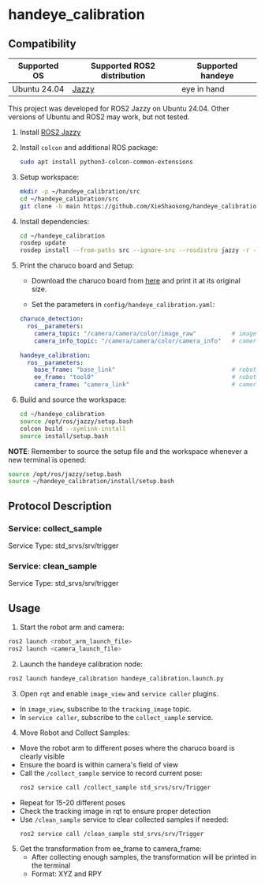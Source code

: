 # handeye_calibration

## Compatibility

| **Supported OS**          | **Supported ROS2 distribution**                         | **Supported handeye** |
|---------------------------|---------------------------------------------------------|-----------------------|
| Ubuntu 24.04              | [Jazzy](https://docs.ros.org/en/jazzy/index.html)       | eye in hand           |

This project was developed for ROS2 Jazzy on Ubuntu 24.04. Other versions of Ubuntu and ROS2 may work, but not tested.

1. Install [ROS2 Jazzy](https://docs.ros.org/en/jazzy/Installation/Ubuntu-Install-Debs.html)

2. Install `colcon` and additional ROS package:
    ```bash
    sudo apt install python3-colcon-common-extensions
    ```

3. Setup workspace:
    ```bash
    mkdir -p ~/handeye_calibration/src
    cd ~/handeye_calibration/src
    git clone -b main https://github.com/XieShaosong/handeye_calibration.git
    ```

4. Install dependencies:
    ```bash
    cd ~/handeye_calibration
    rosdep update
    rosdep install --from-paths src --ignore-src --rosdistro jazzy -r -y
    ```

5. Print the charuco board and Setup:
    - Download the charuco board from [here](board/charuco_210x297_7x5_40_30_DICT_5X5.pdf) and print it at its original size. 

    - Set the parameters in `config/handeye_calibration.yaml`:
    ```yaml
    charuco_detection:
      ros__parameters:
        camera_topic: "/camera/camera/color/image_raw"          # image topic
        camera_info_topic: "/camera/camera/color/camera_info"   # camera info topic

    handeye_calibration:
      ros__parameters:
        base_frame: "base_link"                                 # robot base frame
        ee_frame: "tool0"                                       # robot ee frame
        camera_frame: "camera_link"                             # camera base frame
    ```

6. Build and source the workspace:
    ```bash
    cd ~/handeye_calibration
    source /opt/ros/jazzy/setup.bash
    colcon build --symlink-install
    source install/setup.bash
    ```

**NOTE**: Remember to source the setup file and the workspace whenever a new terminal is opened:

```bash
source /opt/ros/jazzy/setup.bash
source ~/handeye_calibration/install/setup.bash
```

## Protocol Description
### Service: collect_sample
Service Type: std_srvs/srv/trigger

### Service: clean_sample
Service Type: std_srvs/srv/trigger

## Usage
1. Start the robot arm and camera:

  ```bash
  ros2 launch <robot_arm_launch_file>
  ros2 launch <camera_launch_file>
  ```

2. Launch the handeye calibration node:

  ```bash
  ros2 launch handeye_calibration handeye_calibration.launch.py
  ```

3. Open `rqt` and enable `image_view` and `service caller` plugins.
  - In `image_view`, subscribe to the `tracking_image` topic.
  - In `service caller`, subscribe to the `collect_sample` service.

4. Move Robot and Collect Samples:
  - Move the robot arm to different poses where the charuco board is clearly visible
  - Ensure the board is within camera's field of view
  - Call the `/collect_sample` service to record current pose:
     ```bash
     ros2 service call /collect_sample std_srvs/srv/Trigger
     ```
  - Repeat for 15-20 different poses
  - Check the tracking image in rqt to ensure proper detection
  - Use `/clean_sample` service to clear collected samples if needed:
     ```bash
     ros2 service call /clean_sample std_srvs/srv/Trigger
     ```

5. Get the transformation from ee_frame to camera_frame:
   - After collecting enough samples, the transformation will be printed in the terminal
   - Format: XYZ and RPY
